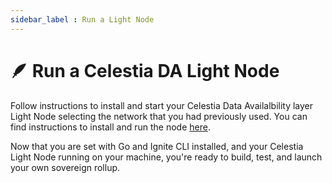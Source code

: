 ```yaml
---
sidebar_label : Run a Light Node
---
```


# 🪶 Run a Celestia DA Light Node

Follow instructions to install and start your Celestia Data Availalbility layer Light Node selecting the network that you had previously used. You can find instructions to install and run the node [here](/nodes/light-node.mdx).

Now that you are set with Go and Ignite CLI installed, and your Celestia Light
Node running on your machine, you're ready to build, test, and launch your own
sovereign rollup.
